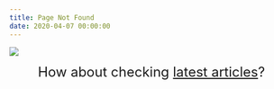 ```yaml
---
title: Page Not Found
date: 2020-04-07 00:00:00
---
```


![](/missing/missing.png)

<center><font style="font-size: 24px;">How about checking <a href="/archives/">latest articles</a>?</font></center>
